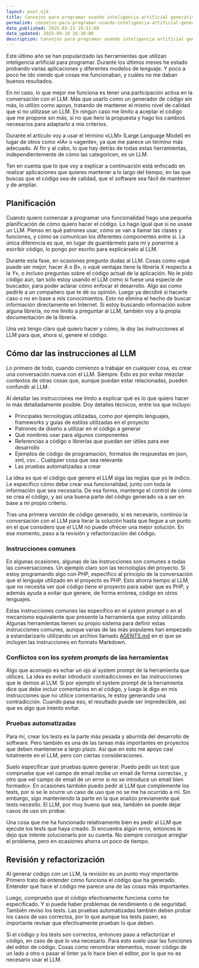 ```yaml
---
layout: post.njk
title: Consejos para programar usando inteligencia artificial generativa
permalink: consejos-para-programar-usando-inteligencia-artificial-generativa/
date_published: 2025-03-23 19:31:00
date_updated: 2025-09-18 16:30:00
description: Consejos para programar usando inteligencia artificial generativa.
---
```


Este último año se han popularizado las herramientas que utilizan inteligencia artificial para programar. Durante los últimos meses he estado probando varias aplicaciones y diferentes modelos de lenguaje. Y poco a poco he ido viendo qué cosas me funcionaban, y cuáles no me daban buenos resultados.

En mi caso, lo que mejor me funciona es tener una participación activa en la conversación con el LLM. Más que usarlo como un generador de código sin más, lo utilizo como apoyo, tratando de mantener el mismo nivel de calidad que si no utilizase un LLM. En ningún caso me limito a aceptar el código que me propone sin más, si no que itero la propuesta y hago los cambios necesarios para adaptarlo a mis criterios.

Durante el artículo voy a usar el término «LLM» (Large Language Model) en lugar de otros como «IA» o «agente», ya que me parece un término más adecuado. Al fin y al cabo, lo que hay detrás de todas estas herramientas, independientemente de cómo las categoricen, es un LLM.

Ten en cuenta que lo que voy a explicar a continuación está enfocado en realizar aplicaciones que quieres mantener a lo largo del tiempo, en las que buscas que el código sea de calidad, que el software sea fácil de mantener y de ampliar.

## Planificación
Cuando quiero comenzar a programar una funcionalidad hago una pequeña planificación de cómo quiero hacer el código. Lo hago igual que si no usase un LLM. Pienso en qué patrones usar, cómo se van a llamar las clases y funciones, y cómo se comunican los diferentes componentes entre sí. La única diferencia es que, en lugar de guardármelo para mí y ponerme a escribir código, lo pongo por escrito para explicárselo al LLM.

Durante esta fase, en ocasiones pregunto dudas al LLM. Cosas como «qué puede ser mejor, hacer *A* o *B*», o «qué ventajas tiene la librería *X* respecto a la *Y*», o incluso preguntas sobre el código actual de la aplicación. No le pido código aún, tan sólo estoy usando el LLM como si fuese una especie de buscador, para poder aclarar cómo enfocar el desarrollo. Algo así como pedirle a un compañero que te dé su opinión. Luego ya decidiré si hacerle caso o no en base a mis conocimientos. Esto no elimina el hecho de buscar información directamente en Internet. Si estoy buscando información sobre alguna librería, no me limito a preguntar al LLM, también voy a la propia documentación de la librería.

Una vez tengo claro qué quiero hacer y cómo, le doy las instrucciones al LLM para que, ahora sí, genere el código.

## Cómo dar las instrucciones al LLM
Lo primero de todo, cuando comienzo a trabajar en cualquier cosa, es crear una conversación nueva con el LLM. Siempre. Esto es por evitar mezclar contextos de otras cosas que, aunque puedan estar relacionadas, pueden confundir al LLM.

Al detallar las instrucciones me limito a explicar qué es lo que quiero hacer lo más detalladamente posible. Doy detalles técnicos, entre los que incluyo:
- Principales tecnologías utilizadas, como por ejemplo lenguajes, frameworks y guías de estilos utilizadas en el proyecto
- Patrones de diseño a utilizar en el código a generar
- Qué nombres usar para algunos componentes
- Referencias a código o librerías que puedan ser útiles para ese desarrollo
- Ejemplos de código de programación, formatos de respuestas en json, xml, csv... Cualquier cosa que sea relevante
- Las pruebas automatizadas a crear

La idea es que el código que genere el LLM siga las reglas que yo le indico. Le especifico cómo debe crear esa funcionalidad, junto con toda la información que sea necesaria. De esa forma, mantengo el control de cómo se crea el código, y así una buena parte del código generado va a ser en base a mi propio criterio.

Tras una primera versión de código generado, si es necesario, continúo la conversación con el LLM para iterar la solución hasta que llegue a un punto en el que considero que el LLM no puede ofrecer una mejor solución. En ese momento, paso a la revisión y refactorización del código.

### Instrucciones comunes
En algunas ocasiones, algunas de las instrucciones son comunes a todas las conversaciones. Un ejemplo claro son las tecnologías del proyecto. Si estoy programando algo con PHP, especifico al principio de la conversación que el lenguaje utilizado en el proyecto es PHP. Esto ahorra tiempo al LLM, que no necesita ver qué código tiene el proyecto para saber que es PHP, y además ayuda a evitar que genere, de forma errónea, código en otros lenguajes.

Estas instrucciones comunes las especifico en el _system prompt_ o en el mecanismo equivalente que presente la herramienta que estoy utilizando. Algunas herramientas tienen su propio sistema para definir estas instrucciones comunes, aunque varias de las más populares han empezado a estandarizarlo utilizando un archivo llamado [AGENTS.md](https://agents.md/) en el que se incluyen las instrucciones en formato Markdown.

### Conflictos con los _system prompts_ de las herramientas
Algo que aconsejo es echar un ojo al system prompt de la herramienta que utilices. La idea es evitar introducir contradicciones en las instrucciones que le demos al LLM. Si por ejemplo el system prompt de la herramienta dice que debe incluir comentarios en el código, y luego le digo en mis instrucciones que no utilice comentarios, le estoy generando una contradicción. Cuando pasa eso, el resultado puede ser impredecible, así que es algo que intento evitar.

### Pruebas automatizadas
Para mí, crear los tests es la parte más pesada y aburrida del desarrollo de software. Pero también es una de las tareas más importantes en proyectos que deben mantenerse a largo plazo. Así que en esto me apoyo casi totalmente en el LLM, pero con ciertas consideraciones.

Suelo especificar qué pruebas quiero generar. Puedo pedir un test que compruebe que «el campo de email recibe un email de forma correcta», y otro que «el campo de email de un error si no se introduce un email bien formado». En ocasiones también puedo pedir al LLM que complemente los tests, por si se le ocurre un caso de uso que no se me ha ocurrido a mí. Sin embargo, sigo manteniendo la parte en la que analizo previamente qué tests necesito. El LLM, por muy bueno que sea, también se puede dejar casos de uso sin probar.

Una cosa que me ha funcionado relativamente bien es pedir al LLM que ejecute los tests que haya creado. Si encuentra algún error, entonces le dejo que intente solucionarlo por su cuenta. No siempre consigue arreglar el problema, pero en ocasiones ahorra un poco de tiempo.

## Revisión y refactorización
Al generar código con un LLM, la revisión es un punto muy importante. Primero trato de entender cómo funciona el código que ha generado. Entender qué hace el código me parece una de las cosas más importantes.

Luego, compruebo que el código efectivamente funciona como he especificado. Y si puede haber problemas de rendimiento o de seguridad. También reviso los tests. Las pruebas automatizadas también deben probar los casos de uso correctos, por lo que aunque los tests pasen, es importante revisar que efectivamente prueban lo que deben.

Si el código y los tests son correctos, entonces paso a refactorizar el código, en caso de que lo vea necesario. Para esto suelo usar las funciones del editor de código. Cosas como renombrar elementos, mover código de un lado a otro o pasar el linter ya lo hace bien el editor, por lo que no es necesario usar el LLM.
